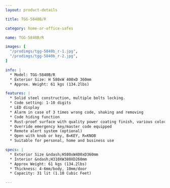 ```yaml
---
layout: product-details

title: TGG-5840B/R

category: home-or-office-safes

name: TGG-5840B/R

images: [
  "/prodimgs/tgg-5840b_r-1.jpg",
  "/prodimgs/tgg-5840b_r-2.jpg",
]

info: |
  * Model: TGG-5840B/R
  * Exterior Size: H 580xW 400xD 360mm
  * Approx. Weight: 61 kgs (134.2lbs)

features: |
  * Solid steel construction, multiple bolts locking.
  * Code setting: 1-10 digits
  * LED display
  * Alarm in case of 3 times wrong code, shaking and removing
  * Code hiding function
  * Rust-proof surface with quality power coating finish, various colors available
  * Override emergency key/master code equipped
  * Remote alert system (optional)
  * Open with knob or key, B=KEY, R=KNOB
  * Suitable for personal, home and business use

specs: |
  * Exterior Size &ndash;H580xW400xD360mm
  * Interior &ndash;H310XW380XD260mm
  * Approx Weight: 61 kgs (134.2lbs)
  * Thickness: 4-6mm/body, 10mm/door
  * Capacity: 31 lit (1.10 Cubic Feet)

---
```



